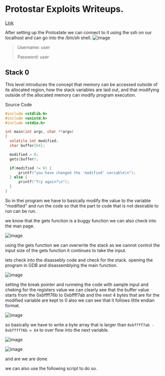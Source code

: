 # Protostar Exploits Writeups.

[Link](https://exploit.education/protostar/)


After setting up the Protostate we can connect to it using the ssh on our localhost and can go into the /bin/sh shell.
![image](https://github.com/nikunjagarwal17/CSOC-IITBHU/assets/144536875/7c4443a6-6d96-4910-ad98-ae14744bd6ec)

> Username: user
> 
> Password: user


## Stack 0

This level introduces the concept that memory can be accessed outside of its allocated region, how the stack variables are laid out, and that modifying outside of the allocated memory can modify program execution.

Source Code

```c
#include <stdlib.h>
#include <unistd.h>
#include <stdio.h>

int main(int argc, char **argv)
{
  volatile int modified;
  char buffer[64];

  modified = 0;
  gets(buffer);

  if(modified != 0) {
      printf("you have changed the 'modified' variable\n");
  } else {
      printf("Try again?\n");
  }
}
```

So in thei program we have to basically modify the value to the variable "modified" and run the code so that the part to code that is not desirable to run can be run.

we know that the gets function is a buggy function we can also check into the man page.

![image](https://github.com/nikunjagarwal17/CSOC-IITBHU/assets/144536875/b09a466e-8aeb-401a-b8cc-ce6f72bb32b0)

using the gets function we can overwrite the stack as we cannot control the input size of the gets function it continues to take the input.

lets check into the disassebly code and check for the stack.
opening the program in GDB and disassemblying the main function.

![image](https://github.com/nikunjagarwal17/CSOC-IITBHU/assets/144536875/132f6a48-4850-4114-adbe-100440e9c3a3)

setting the break pointer and runneing the code with sample input and cheking for the registers value we can clearly see that the buffer value starts from the 0xbffff76b to 0xbffff7ab and the next 4 bytes that are for the modified variable are kept to 0 also we can see that it follows little endian format.

![image](https://github.com/nikunjagarwal17/CSOC-IITBHU/assets/144536875/945028f6-d348-4d4a-a609-2341ea2ee30d)

so basically we have to write a byte array that is larger than ```0xbffff7ab - 0xbffff76b = 64``` to over flow into the next variable.

![image](https://github.com/nikunjagarwal17/CSOC-IITBHU/assets/144536875/60904dff-8466-4db6-9ba9-fcc8964a9c4d)

![image](https://github.com/nikunjagarwal17/CSOC-IITBHU/assets/144536875/11d9aa2d-08a1-49ab-b08f-6aa1d4fcb855)

and are we are done.

we can also use the following script to do so.

























